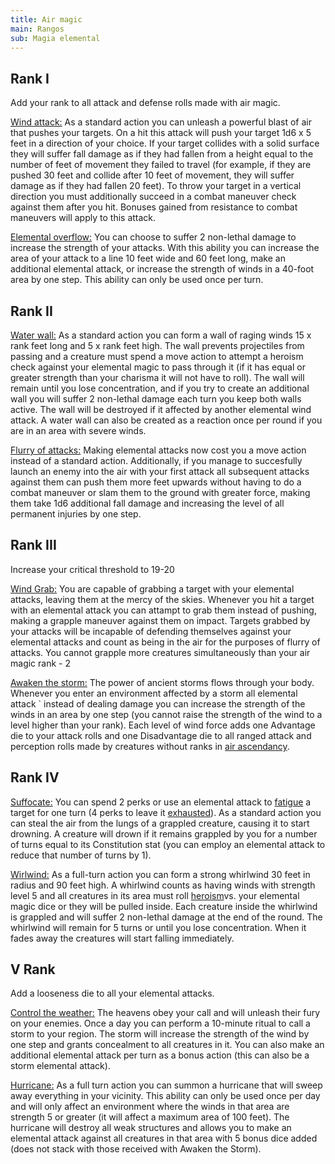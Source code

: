 ```yaml
---
title: Air magic
main: Rangos
sub: Magia elemental
---
```

## Rank I 

Add your rank to all attack and defense rolls made with air magic.

<u>Wind attack:</u> As a standard action you can unleash a powerful blast of air that pushes your targets. On a hit this attack will push your target 1d6 x 5 feet in a direction of your choice. If your target collides with a solid surface they will suffer fall damage as if they had fallen from a height equal to the number of feet of movement they failed to travel (for example, if they are pushed 30 feet and collide after 10 feet of movement, they will suffer damage as if they had fallen 20 feet). To throw your target in a vertical direction you must additionally succeed in a combat maneuver check against them after you hit. Bonuses gained from resistance to combat maneuvers will apply to this attack.

<u>Elemental overflow:</u> You can choose to suffer 2 non-lethal damage to increase the strength of your attacks. With this ability you can increase the area of your attack to a line 10 feet wide and 60 feet long, make an additional elemental attack, or increase the strength of winds in a 40-foot area by one step. This ability can only be used once per turn.

## Rank II

<u>Water wall:</u> As a standard action you can form a wall of raging winds 15 x rank feet long and 5 x rank feet high. The wall prevents projectiles from passing and a creature must spend a move action to attempt a heroism check against your elemental magic to pass through it (if it has equal or greater strength than your charisma it will not have to roll). The wall will remain until you lose concentration, and if you try to create an additional wall you will suffer 2 non-lethal damage each turn you keep both walls active. The wall will be destroyed if it affected by another elemental wind attack. A water wall can also be created as a reaction once per round if you are in an area with severe winds.

<u>Flurry of attacks:</u> Making elemental attacks now cost you a move action instead of a standard action. Additionally, if you manage to succesfully launch an enemy into the air with your first attack all subsequent attacks against them can push them more feet upwards without having to do a combat maneuver or slam them to the ground with greater force, making them take 1d6 additional fall damage and increasing the level of all permanent injuries by one step.

## Rank III 

Increase your critical threshold to 19-20

<u>Wind Grab:</u> You are capable of grabbing a target with your elemental attacks, leaving them at the mercy of the skies. Whenever you hit a target with an elemental attack you can attampt to grab them instead of pushing, making a grapple maneuver against them on impact. Targets grabbed by your attacks will be incapable of defending themselves against your elemental attacks and count as being in the air for the purposes of flurry of attacks. You cannot grapple more creatures simultaneously than your air magic rank - 2

<u>Awaken the storm:</u> The power of ancient storms flows through your body. Whenever you enter an environment affected by a storm all elemental attack												`			instead of dealing damage you can increase the strength of the winds in an area by one step (you cannot raise the strength of the wind to a level higher than your rank). Each level of wind force adds one Advantage die to your attack rolls and one Disadvantage die to all ranged attack and perception rolls made by creatures without ranks in [air ascendancy](https://raldamain.com/rules/Rangos/Ascendencias/ascendencia%20de%20aire.html).

## Rank IV 

<u>Suffocate:</u> You can spend 2 perks or use an elemental attack to [fatigue](https://raldamain.com/rules/Reglas%20principales/Efectos%20de%20estado.html#fatigada) a target for one turn (4 perks to leave it [exhausted](https://raldamain.com/rules/Reglas%20principales/Efectos%20de%20estado.html#exhausta)). As a standard action you can steal the air from the lungs of a grappled creature, causing it to start drowning. A creature will drown if it remains grappled by you for a number of turns equal to its Constitution stat (you can employ an elemental attack to reduce that number of turns by 1).

<u>Wirlwind:</u> As a full-turn action you can form a strong whirlwind 30 feet in radius and 90 feet high. A whirlwind counts as having winds with strength level 5 and all creatures in its area must roll [heroism](https://raldamain.com/rules/Crear%20personajes/talentos.html#hero%C3%ADsmo-fue)vs. your elemental magic dice or they will be pulled inside. Each creature inside the whirlwind is grappled and will suffer 2 non-lethal damage at the end of the round. The whirlwind will remain for 5 turns or until you lose concentration. When it fades away the creatures will start falling immediately.

## V Rank 

Add a looseness die to all your elemental attacks. 

<u>Control the weather:</u> The heavens obey your call and will unleash their fury on your enemies. Once a day you can perform a 10-minute ritual to call a storm to your region. The storm will increase the strength of the wind by one step and grants concealment to all creatures in it. You can also make an additional elemental attack per turn as a bonus action (this can also be a storm elemental attack). 

<u>Hurricane:</u> As a full turn action you can summon a hurricane that will sweep away everything in your vicinity. This ability can only be used once per day and will only affect an environment where the winds in that area are strength 5 or greater (it will affect a maximum area of 100 feet). The hurricane will destroy all weak structures and allows you to make an elemental attack against all creatures in that area with 5 bonus dice added (does not stack with those received with Awaken the Storm).